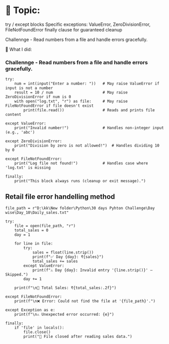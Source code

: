 # 🎯 Topic: 
 try / except blocks 
 Specific exceptions: ValueError, ZeroDivisionError, FileNotFoundError
 finally clause for guaranteed cleanup

 Challennge - Read numbers from a file and handle errors gracefully.

 🧵 What I did:

### Challennge - Read numbers from a file and handle errors gracefully.

```
try:
    num = int(input("Enter a number: "))   # May raise ValueError if input is not a number
    result = 10 / num                      # May raise ZeroDivisionError if num is 0
    with open("log.txt", "r") as file:     # May raise FileNotFoundError if file doesn't exist
        print(file.read())                 # Reads and prints file content

except ValueError:
    print("Invalid number!")               # Handles non-integer input (e.g., 'abc')

except ZeroDivisionError:
    print("Division by zero is not allowed!")  # Handles dividing 10 by 0

except FileNotFoundError:
    print("Log file not found!")           # Handles case where 'log.txt' is missing

finally:
    print("This block always runs (cleanup or exit message).")

```
## Retail file error handelling method 

```
file_path = r"D:\kk\New folder\Python\30 days Pyhton Challenge\Day wise\Day_10\Daily_sales.txt"

try:
    file = open(file_path, "r")
    total_sales = 0
    day = 1

    for line in file:
        try:
            sales = float(line.strip())
            print(f"✅ Day {day}: ₹{sales}")
            total_sales += sales
        except ValueError:
            print(f"⚠️ Day {day}: Invalid entry '{line.strip()}' — Skipped.")
        day += 1

    print(f"\n🧾 Total Sales: ₹{total_sales:.2f}")

except FileNotFoundError:
    print(f"\n❌ Error: Could not find the file at '{file_path}'.")

except Exception as e:
    print(f"\n⚠️ Unexpected error occurred: {e}")

finally:
    if 'file' in locals():
        file.close()
        print("📁 File closed after reading sales data.")

````
